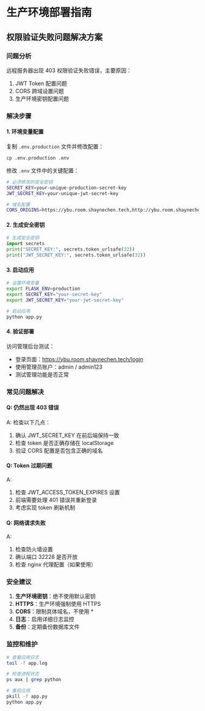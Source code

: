 # 生产环境部署指南

## 权限验证失败问题解决方案

### 问题分析
远程服务器出现 403 权限验证失败错误，主要原因：
1. JWT Token 配置问题
2. CORS 跨域设置问题
3. 生产环境密钥配置问题

### 解决步骤

#### 1. 环境变量配置
复制 `.env.production` 文件并修改配置：

```bash
cp .env.production .env
```

修改 `.env` 文件中的关键配置：
```bash
# 必须修改的安全密钥
SECRET_KEY=your-unique-production-secret-key
JWT_SECRET_KEY=your-unique-jwt-secret-key

# 域名配置
CORS_ORIGINS=https://ybu.room.shaynechen.tech,http://ybu.room.shaynechen.tech
```

#### 2. 生成安全密钥
```python
# 生成安全密钥
import secrets
print("SECRET_KEY:", secrets.token_urlsafe(32))
print("JWT_SECRET_KEY:", secrets.token_urlsafe(32))
```

#### 3. 启动应用
```bash
# 设置环境变量
export FLASK_ENV=production
export SECRET_KEY="your-secret-key"
export JWT_SECRET_KEY="your-jwt-secret-key"

# 启动应用
python app.py
```

#### 4. 验证部署
访问管理后台测试：
- 登录页面：https://ybu.room.shaynechen.tech/login
- 使用管理员账户：admin / admin123
- 测试管理功能是否正常

### 常见问题解决

#### Q: 仍然出现 403 错误
A: 检查以下几点：
1. 确认 JWT_SECRET_KEY 在前后端保持一致
2. 检查 token 是否正确存储在 localStorage
3. 验证 CORS 配置是否包含正确的域名

#### Q: Token 过期问题
A: 
1. 检查 JWT_ACCESS_TOKEN_EXPIRES 设置
2. 前端需要处理 401 错误并重新登录
3. 考虑实现 token 刷新机制

#### Q: 网络请求失败
A:
1. 检查防火墙设置
2. 确认端口 32228 是否开放
3. 检查 nginx 代理配置（如果使用）

### 安全建议

1. **生产环境密钥**：绝不使用默认密钥
2. **HTTPS**：生产环境强制使用 HTTPS
3. **CORS**：限制具体域名，不使用 *
4. **日志**：启用详细日志监控
5. **备份**：定期备份数据库文件

### 监控和维护

```bash
# 查看应用日志
tail -f app.log

# 检查进程状态
ps aux | grep python

# 重启应用
pkill -f app.py
python app.py
```